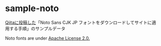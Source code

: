 # sample-noto
[Qiitaに投稿した](http://qiita.com/)「Noto Sans CJK JP フォントをダウンロードしてサイトに適用する手順」のサンプルデータ



Noto fonts are under [Apache License 2.0.](http://www.apache.org/licenses/LICENSE-2.0.html)